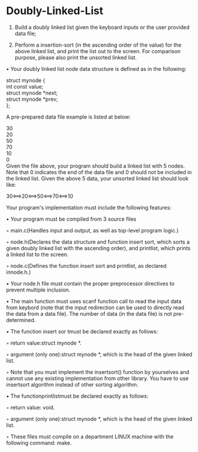 # Doubly-Linked-List
1) Build a doubly linked list given the keyboard inputs or the user provided data file;    
  
2) Perform a insertion-sort (in the ascending order of the value) for the above linked list, and print the list out to the screen. For comparison purpose, please also print the unsorted linked list.    
  
• Your doubly linked list node data structure is defined as in the following:   
  
  struct mynode {   
	    int const value;    
	    struct mynode *next;    
	    struct mynode *prev;    
      };    
  
A pre-prepared data file example is listed at below:    
  
30  
20  
50  
70    
10    
0  
Given the file above, your program should build a linked list with 5 nodes. Note that 0 indicates the end of the data file and 0 should not be included in the linked list. Given the above 5 data, your unsorted linked list should look like: 
  
30<==>20<==>50<==>70<==>10    
  
Your program's implementation must include the following features:  
  
• Your program must be compiled from 3 source files   
    
  ◦ main.c(Handles input and output, as well as top-level program logic.) 
  
  ◦ node.h(Declares the data structure and function insert sort, which sorts a given doubly linked list with the ascending order), 
and printlist, which prints a linked list to the screen.  
  
  ◦ node.c(Defines the function insert sort and printlist, as declared innode.h.) 
  
• Your node.h file must contain the proper preprocessor directives to prevent multiple inclusion.   

• The main function must uses scanf function call to read the input data from keybord (note that the input redirection can be used to directly read the data from a data file). The number of data (in the data file) is not pre-determined.   
  
  
    
• The function insert sor tmust be declared exactly as follows: 
  
  ◦ return value:struct mynode *.   
  
  ◦ argument (only one):struct mynode *, which is the head of the given linked list.  
  
  ◦ Note that you must implement the insertsort() function by yourselves and cannot use any existing implementation from other library. You have to use insertsort algorithm instead of other sorting algorithm.  
  
    
      
• The functionprintlistmust be declared exactly as follows: 
  
  ◦  return value: void. 
  
  ◦  argument (only one):struct mynode *, which is the head of the given linked list.   
  
  ◦  These files must compile on a department LINUX machine with the following command:
make. 
